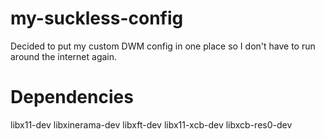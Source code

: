 # my-suckless-config
Decided to put my custom DWM config in one place so I don't have to run around the internet again.

# Dependencies
libx11-dev
libxinerama-dev
libxft-dev
libx11-xcb-dev
libxcb-res0-dev
